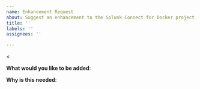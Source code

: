 ```yaml
---
name: Enhancement Request
about: Suggest an enhancement to the Splunk Connect for Docker project
title: ''
labels: ''
assignees: ''

---
```


<<!-- Please only use this template for submitting enhancement requests -->

**What would you like to be added**:

**Why is this needed**:
